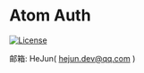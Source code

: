 # Atom Auth

[![License](https://img.shields.io/badge/LICENSE-Apache%202.0-4EB1BA.svg)](https://www.apache.org/licenses/LICENSE-2.0.html)

邮箱: HeJun( hejun.dev@qq.com )